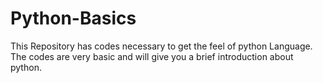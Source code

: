 # Python-Basics
This Repository has codes necessary to get the feel of python Language. The codes are very basic and will give you a brief introduction about python.
